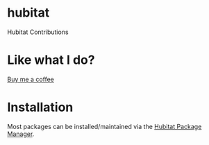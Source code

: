 # hubitat
Hubitat Contributions

# Like what I do?

[Buy me a coffee](https://www.buymeacoffee.com/brianwilson)

# Installation

Most packages can be installed/maintained via the [Hubitat Package Manager](https://github.com/dcmeglio/hubitat-packagemanager). 
